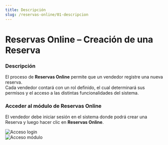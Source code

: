 ```yaml
---
title: Descripción
slug: /reservas-online/01-descripcion
---
```


# Reservas Online – Creación de una Reserva

### Descripción
El proceso de **Reservas Online** permite que un vendedor registre una nueva reserva.  
Cada vendedor contará con un rol definido, el cual determinará sus permisos y el acceso a las distintas funcionalidades del sistema.

### Acceder al módulo de Reservas Online
El vendedor debe iniciar sesión en el sistema donde podrá crear una Reserva y luego hacer clic en **Reservas Online**.

![Acceso login](/img/reservas-online/login.png)  
![Acceso módulo](/img/reservas-online/modulos.png)
